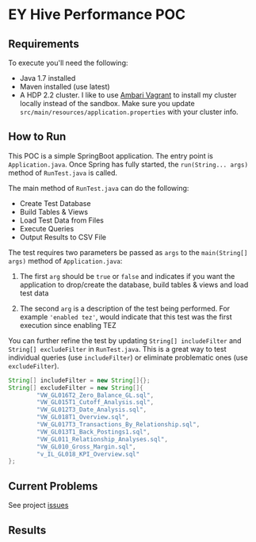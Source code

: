 EY Hive Performance POC
=======================

Requirements
------------

To execute you'll need the following:
* Java 1.7 installed
* Maven installed (use latest)
* A HDP 2.2 cluster.  I like to use [Ambari Vagrant](https://cwiki.apache.org/confluence/display/AMBARI/Quick+Start+Guide) to install my cluster locally instead of the sandbox.  Make sure you update `src/main/resources/application.properties` with your cluster info.

How to Run
----------

This POC is a simple SpringBoot application.  The entry point is `Application.java`.  Once Spring has fully started, the `run(String... args)` method of `RunTest.java` is called.

The main method of `RunTest.java` can do the following:

* Create Test Database
* Build Tables & Views
* Load Test Data from Files
* Execute Queries
* Output Results to CSV File

The test requires two parameters be passed as `args` to the `main(String[] args)` method of `Application.java`:

1) The first `arg` should be `true` or `false` and indicates if you want the application to drop/create the database, build tables & views and load test data

2) The second `arg` is a description of the test being performed.  For example `'enabled tez'`, would indicate that this test was the first execution since enabling TEZ

You can further refine the test by updating `String[] includeFilter` and `String[] excludeFilter` in `RunTest.java`.  This is a great way to test individual queries (use `includeFilter`) or eliminate problematic ones (use `excludeFilter`).

```java
String[] includeFilter = new String[]{};
String[] excludeFilter = new String[]{
        "VW_GL016T2_Zero_Balance_GL.sql",
        "VW_GL015T1_Cutoff_Analysis.sql",
        "VW_GL012T3_Date_Analysis.sql",
        "VW_GL018T1_Overview.sql",
        "VW_GL017T3_Transactions_By_Relationship.sql",
        "VW_GL013T1_Back_Postings1.sql",
        "VW_GL011_Relationship_Analyses.sql",
        "VW_GL010_Gross_Margin.sql",
        "v_IL_GL018_KPI_Overview.sql"
};
```


Current Problems
----------

See project [issues](https://github.com/timveil/ey-hive-poc/issues)

Results
----------